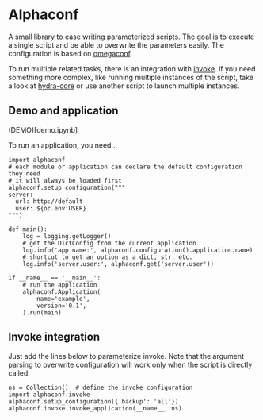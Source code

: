 # Alphaconf

A small library to ease writing parameterized scripts.
The goal is to execute a single script and be able to overwrite the parameters
easily.
The configuration is based on [omegaconf](https://omegaconf.readthedocs.io/).

To run multiple related tasks, there is an integration with
[invoke](https://www.pyinvoke.org).
If you need something more complex, like running multiple instances of the
script, take a look at [hydra-core](https://hydra.cc) or use another script
to launch multiple instances.

## Demo and application

(DEMO)[demo.ipynb]

To run an application, you need...

    import alphaconf
    # each module or application can declare the default configuration they need
    # it will always be loaded first
    alphaconf.setup_configuration("""
    server:
      url: http://default
      user: ${oc.env:USER}
    """)

    def main():
        log = logging.getLogger()
        # get the DictConfig from the current application
        log.info('app name:', alphaconf.configuration().application.name)
        # shortcut to get an option as a dict, str, etc.
        log.info('server.user:', alphaconf.get('server.user'))

    if __name__ == '__main__':
        # run the application
        alphaconf.Application(
            name='example',
            version='0.1',
        ).run(main)

## Invoke integration

Just add the lines below to parameterize invoke.
Note that the argument parsing to overwrite configuration will work only
when the script is directly called.

    ns = Collection()  # define the invoke configuration
    import alphaconf.invoke
    alphaconf.setup_configuration({'backup': 'all'})
    alphaconf.invoke.invoke_application(__name__, ns)
